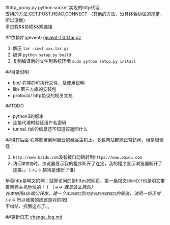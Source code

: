 #http_proxy.py
python socket 实现的http代理  
支持的方法:GET,POST,HEAD,CONNECT （其他的方法，没具体看协议的规定，所以没做）    
多进程&&协程&&短连接   

##依赖库(gevent)
[gevent-1.0.1.tar.gz](lib/gevent-1.0.1.tar.gz)    
1. 解压 `tar -zxvf xxx.tar.gz`   
2. 编译 `python setup.py build`   
3. 复制编译后的文件到系统环境 `sudo python setup.py install`    


##目录说明
+ bin/ 程序的可执行文件，及使用说明   
+ lib/ 第三方库的安装包   
+ protocol/ http协议的相关文档   

##TODO
+ python3的版本
+ 连接代理时验证用户名密码    
+ tunnel_fail的信息还不知道该返回什么    

##讲在后面
程序部署到阿里云的硅谷主机上，多数网站都能正常访问，但是很奇怪：    
1. `http://www.baidu.com`没有被自动跳转到`https://www.baidu.com`   
2. 访问`某管道`时，浏览器显示我的程序断开了连接，我的程序显示浏览器断开了连接。。（→_→ 猜猜是谁断了谁）    

毕竟http是明文的啊！就算访问的是https的网页，第一条报文`CONNECT`也是明文带着目标主机地址的！！（→_→ 我是这么猜的）   
在本地用ssh端口转发，建一个`本地端口`到`阿里云的代理端口`的隧道，试用一切正常(→_→ 所以我猜的应该是对的吧)    
不纠结、折腾这点了。。    

##更新日志
[change_log.md](change_log.md)
